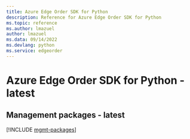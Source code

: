 ```yaml
---
title: Azure Edge Order SDK for Python
description: Reference for Azure Edge Order SDK for Python
ms.topic: reference
ms.author: lmazuel
author: lmazuel
ms.data: 09/14/2022
ms.devlang: python
ms.service: edgeorder
---
```

# Azure Edge Order SDK for Python - latest

## Management packages - latest
[!INCLUDE [mgmt-packages](edge-order-mgmt-index.md)]